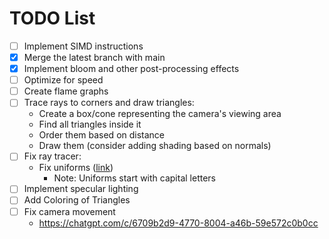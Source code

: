 
# TODO List

- [ ] Implement SIMD instructions
- [X] Merge the latest branch with main
- [X] Implement bloom and other post-processing effects
- [ ] Optimize for speed
- [ ] Create flame graphs
- [ ] Trace rays to corners and draw triangles:
  - Create a box/cone representing the camera's viewing area
  - Find all triangles inside it
  - Order them based on distance
  - Draw them (consider adding shading based on normals)
- [ ] Fix ray tracer:
  - Fix uniforms ([link](https://github.com/tinne26/kage-desk/blob/main/docs/tutorials/intro/06_uniforms.md))
    - Note: Uniforms start with capital letters
- [ ] Implement specular lighting
- [ ] Add Coloring of Triangles
- [ ] Fix camera movement 
  - https://chatgpt.com/c/6709b2d9-4770-8004-a46b-59e572c0b0cc